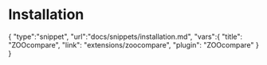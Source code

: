 # Installation

{
	"type":"snippet", "url":"docs/snippets/installation.md", "vars":{
		"title": "ZOOcompare",
		"link": "extensions\/zoocompare",
		"plugin": "ZOOcompare"
	}
}